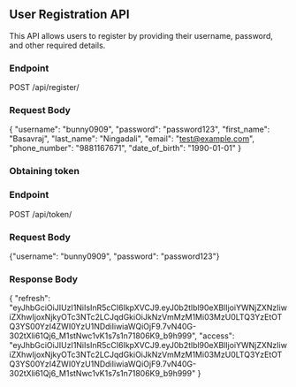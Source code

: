 ## User Registration API
This API allows users to register by providing their username, password, and other required details.

### Endpoint
POST /api/register/

### Request Body
{
    "username": "bunny0909",
    "password": "password123",
    "first_name": "Basavraj",
    "last_name": "Ningadali",
    "email": "test@example.com",
    "phone_number": "9881167671",
    "date_of_birth": "1990-01-01"
}

### Obtaining token

### Endpoint
POST /api/token/

### Request Body
{"username": "bunny0909",
"password": "password123"}

### Response Body
{
  "refresh": "eyJhbGciOiJIUzI1NiIsInR5cCI6IkpXVCJ9.eyJ0b2tlbl90eXBlIjoiYWNjZXNzIiwiZXhwIjoxNjkyOTc3NTc2LCJqdGkiOiJkNzVmMzM1Mi03MzU0LTQ3YzEtOTQ3YS00YzI4ZWI0YzU1NDdiIiwiaWQiOjF9.7vN40G-302tXli61Qj6_M1stNwc1vK1s7s1n71806K9_b9h999",
  "access": "eyJhbGciOiJIUzI1NiIsInR5cCI6IkpXVCJ9.eyJ0b2tlbl90eXBlIjoiYWNjZXNzIiwiZXhwIjoxNjkyOTc3NTc2LCJqdGkiOiJkNzVmMzM1Mi03MzU0LTQ3YzEtOTQ3YS00YzI4ZWI0YzU1NDdiIiwiaWQiOjF9.7vN40G-302tXli61Qj6_M1stNwc1vK1s7s1n71806K9_b9h999"
}